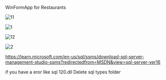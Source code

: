 WinFormApp for Restaurants 


![11](https://user-images.githubusercontent.com/76583557/197352952-10c2bc9b-5a9e-487d-b2ac-bb93489d8e1e.png)

![1](https://user-images.githubusercontent.com/76583557/197352657-3d28ba86-ea45-4bce-b2e8-e6ab4388a10c.png)

![12](https://user-images.githubusercontent.com/76583557/197352960-6e7f0ebe-f090-417f-915e-11125c337d8b.png)

![2](https://user-images.githubusercontent.com/76583557/197352655-a0fcea37-12bd-47c0-a929-5f46a3952e3b.png)

https://learn.microsoft.com/en-us/sql/ssms/download-sql-server-management-studio-ssms?redirectedfrom=MSDN&view=sql-server-ver16

if you have a eror like sql 120.dll Delete sql types folder 


